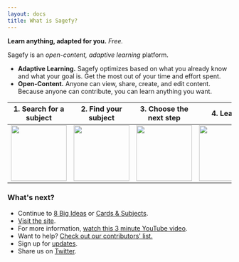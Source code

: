 ```yaml
---
layout: docs
title: What is Sagefy?
---
```


**Learn anything, adapted for you.** _Free._

Sagefy is an _open-content, adaptive learning_ platform.

- **Adaptive Learning.** Sagefy optimizes based on what you already know and what your goal is. Get the most out of your time and effort spent.
- **Open-Content.** Anyone can view, share, create, and edit content. Because anyone can contribute, you can learn anything you want.

|                                             1. Search for a subject                                             |                                              2. Find your subject                                               |                                             3. Choose the next step                                             |                                                    4. Learn!                                                    |
| :-------------------------------------------------------------------------------------------------------------: | :-------------------------------------------------------------------------------------------------------------: | :-------------------------------------------------------------------------------------------------------------: | :-------------------------------------------------------------------------------------------------------------: |
| <img width="125" src="https://user-images.githubusercontent.com/1221423/55904606-186bb280-5b85-11e9-8c67-0d8baefefd2c.png"> | <img width="125" src="https://user-images.githubusercontent.com/1221423/55904604-186bb280-5b85-11e9-9fee-12eb71f753dd.png"> | <img width="125" src="https://user-images.githubusercontent.com/1221423/55904603-186bb280-5b85-11e9-95ff-cbcc3e924b17.png"> | <img width="125" src="https://user-images.githubusercontent.com/1221423/55904605-186bb280-5b85-11e9-97b0-0cab850c3056.png"> |

### What's next?

- Continue to [8 Big Ideas](http://docs.sagefy.org/ideas) or [Cards & Subjects](http://docs.sagefy.org/cards-subjects).
- [Visit the site](https://sagefy.org).
- For more information, [watch this 3 minute YouTube video](https://youtu.be/gFn4Q9tx7Qs).
- Want to help? [Check out our contributors' list.](https://docs.sagefy.org/want-to-help)
- Sign up for [updates](/updates).
- Share us on [Twitter](https://twitter.com/sagefyorg).
